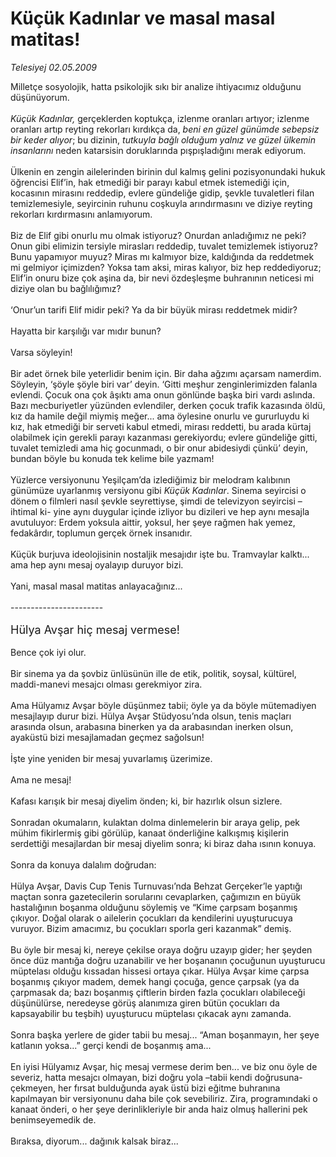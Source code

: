# Küçük Kadınlar ve masal masal matitas!

*Telesiyej 02.05.2009*

<div class="taraf_structure_2col_1zq">
<div class="margen_n">



 <p>Milletçe sosyolojik, hatta psikolojik sıkı bir analize ihtiyacımız olduğunu düşünüyorum.<i> <br/><br/>Küçük Kadınlar,</i> gerçeklerden koptukça, izlenme oranları artıyor; izlenme oranları artıp reyting rekorları kırdıkça da, <i>beni en güzel günümde sebepsiz bir keder alıyor</i>; bu dizinin, <i>tutkuyla bağlı olduğum yalnız ve güzel ülkemin insanlarını </i>neden katarsisin doruklarında pışpışladığını merak ediyorum. <br/><br/>Ülkenin en zengin ailelerinden birinin dul kalmış gelini pozisyonundaki hukuk öğrencisi Elif’in, hak etmediği bir parayı kabul etmek istemediği için, kocasının mirasını reddedip, evlere gündeliğe gidip, şevkle tuvaletleri filan temizlemesiyle, seyircinin ruhunu coşkuyla arındırmasını ve diziye reyting rekorları kırdırmasını anlamıyorum. <br/><br/>Biz de Elif gibi onurlu mu olmak istiyoruz? Onurdan anladığımız ne peki? Onun gibi elimizin tersiyle mirasları reddedip, tuvalet temizlemek istiyoruz? Bunu yapamıyor muyuz? Miras mı kalmıyor bize, kaldığında da reddetmek mi gelmiyor içimizden? Yoksa tam aksi, miras kalıyor, biz hep reddediyoruz; Elif’in onuru bize çok aşina da, bir nevi özdeşleşme buhranının neticesi mi diziye olan bu bağlılığımız? <br/><br/>‘Onur’un tarifi Elif midir peki? Ya da bir büyük mirası reddetmek midir? <br/><br/>Hayatta bir karşılığı var mıdır bunun? <br/><br/>Varsa söyleyin! <br/><br/>Bir adet örnek bile yeterlidir benim için. Bir daha ağzımı açarsam namerdim. Söyleyin, ‘şöyle şöyle biri var’ deyin. ‘Gitti meşhur zenginlerimizden falanla evlendi. Çocuk ona çok âşıktı ama onun gönlünde başka biri vardı aslında. Bazı mecburiyetler yüzünden evlendiler, derken çocuk trafik kazasında öldü, kız da hamile değil miymiş meğer... ama öylesine onurlu ve gururluydu ki kız, hak etmediği bir serveti kabul etmedi, mirası reddetti, bu arada kürtaj olabilmek için gerekli parayı kazanması gerekiyordu; evlere gündeliğe gitti, tuvalet temizledi ama hiç gocunmadı, o bir onur abidesiydi çünkü’ deyin, bundan böyle bu konuda tek kelime bile yazmam! <br/><br/>Yüzlerce versiyonunu Yeşilçam’da izlediğimiz bir melodram kalıbının günümüze uyarlanmış versiyonu gibi<i> Küçük Kadınlar</i>. Sinema seyircisi o dönem o filmleri nasıl şevkle seyrettiyse, şimdi de televizyon seyircisi –ihtimal ki- yine aynı duygular içinde izliyor bu dizileri ve hep aynı mesajla avutuluyor: Erdem yoksula aittir, yoksul, her şeye rağmen hak yemez, fedakârdır, toplumun gerçek örnek insanıdır. <br/><br/>Küçük burjuva ideolojisinin nostaljik mesajıdır işte bu. Tramvaylar kalktı... ama hep aynı mesaj oyalayıp duruyor bizi.<br/><br/>Yani, masal masal matitas anlayacağınız... <br/><br/>----------------------- <br/><br/><font size="4">Hülya Avşar hiç mesaj vermese!</font> <br/><br/>Bence çok iyi olur. <br/><br/>Bir sinema ya da şovbiz ünlüsünün ille de etik, politik, soysal, kültürel, maddi-manevi mesajcı olması gerekmiyor zira. <br/><br/>Ama Hülyamız Avşar böyle düşünmez tabii; öyle ya da böyle mütemadiyen mesajlayıp durur bizi. Hülya Avşar Stüdyosu’nda olsun, tenis maçları arasında olsun, arabasına binerken ya da arabasından inerken olsun, ayaküstü bizi mesajlamadan geçmez sağolsun! <br/><br/>İşte yine yeniden bir mesaj yuvarlamış üzerimize. <br/><br/>Ama ne mesaj! <br/><br/>Kafası karışık bir mesaj diyelim önden; ki, bir hazırlık olsun sizlere. <br/><br/>Sonradan okumaların, kulaktan dolma dinlemelerin bir araya gelip, pek mühim fikirlermiş gibi görülüp, kanaat önderliğine kalkışmış kişilerin serdettiği mesajlardan bir mesaj diyelim sonra; ki biraz daha ısının konuya. <br/><br/>Sonra da konuya dalalım doğrudan: <br/><br/>Hülya Avşar, Davis Cup Tenis Turnuvası’nda Behzat Gerçeker’le yaptığı maçtan sonra gazetecilerin sorularını cevaplarken, çağımızın en büyük hastalığının boşanma olduğunu söylemiş ve “Kime çarpsam boşanmış çıkıyor. Doğal olarak o ailelerin çocukları da kendilerini uyuşturucuya vuruyor. Bizim amacımız, bu çocukları sporla geri kazanmak” demiş. <br/><br/>Bu öyle bir mesaj ki, nereye çekilse oraya doğru uzayıp gider; her şeyden önce düz mantığa doğru uzanabilir ve her boşananın çocuğunun uyuşturucu müptelası olduğu kıssadan hissesi ortaya çıkar. Hülya Avşar kime çarpsa boşanmış çıkıyor madem, demek hangi çocuğa, gence çarpsak (ya da çarpmasak da; bazı boşanmış çiftlerin birden fazla çocukları olabileceği düşünülürse, neredeyse görüş alanımıza giren bütün çocukları da kapsayabilir bu teşbih) uyuşturucu müptelası çıkacak aynı zamanda. <br/><br/>Sonra başka yerlere de gider tabii bu mesaj... “Aman boşanmayın, her şeye katlanın yoksa...” gerçi kendi de boşanmış ama... <br/><br/>En iyisi Hülyamız Avşar, hiç mesaj vermese derim ben... ve biz onu öyle de severiz, hatta mesajcı olmayan, bizi doğru yola –tabii kendi doğrusuna- çekmeyen, her fırsat bulduğunda ayak üstü bizi eğitme buhranına kapılmayan bir versiyonunu daha bile çok sevebiliriz. Zira, programındaki o kanaat önderi, o her şeye derinlikleriyle bir anda haiz olmuş hallerini pek benimseyemedik de. <br/><br/>Bıraksa, diyorum... dağınık kalsak biraz...</p>

<br/>


<div id="taraf_not">
</div>

</div>


</div>
